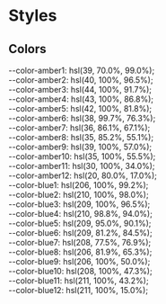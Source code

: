 <h1>Styles</h1><h2>Colors</h2>--color-amber1: hsl(39, 70.0%, 99.0%);<br />--color-amber2: hsl(40, 100%, 96.5%);<br />--color-amber3: hsl(44, 100%, 91.7%);<br />--color-amber4: hsl(43, 100%, 86.8%);<br />--color-amber5: hsl(42, 100%, 81.8%);<br />--color-amber6: hsl(38, 99.7%, 76.3%);<br />--color-amber7: hsl(36, 86.1%, 67.1%);<br />--color-amber8: hsl(35, 85.2%, 55.1%);<br />--color-amber9: hsl(39, 100%, 57.0%);<br />--color-amber10: hsl(35, 100%, 55.5%);<br />--color-amber11: hsl(30, 100%, 34.0%);<br />--color-amber12: hsl(20, 80.0%, 17.0%);<br />--color-blue1: hsl(206, 100%, 99.2%);<br />--color-blue2: hsl(210, 100%, 98.0%);<br />--color-blue3: hsl(209, 100%, 96.5%);<br />--color-blue4: hsl(210, 98.8%, 94.0%);<br />--color-blue5: hsl(209, 95.0%, 90.1%);<br />--color-blue6: hsl(209, 81.2%, 84.5%);<br />--color-blue7: hsl(208, 77.5%, 76.9%);<br />--color-blue8: hsl(206, 81.9%, 65.3%);<br />--color-blue9: hsl(206, 100%, 50.0%);<br />--color-blue10: hsl(208, 100%, 47.3%);<br />--color-blue11: hsl(211, 100%, 43.2%);<br />--color-blue12: hsl(211, 100%, 15.0%);<br />
